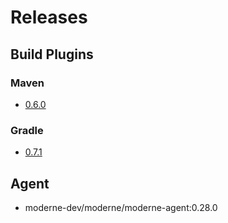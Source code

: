 # Releases

## Build Plugins

### Maven

* [0.6.0](https://search.maven.org/artifact/io.moderne/moderne-maven-plugin/0.6.0/maven-plugin)

### Gradle

* [0.7.1](https://plugins.gradle.org/plugin/io.moderne.rewrite)

## Agent

* moderne-dev/moderne/moderne-agent:0.28.0
